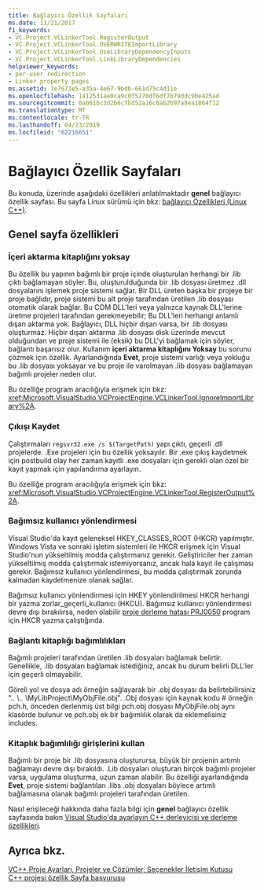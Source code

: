 ```yaml
---
title: Bağlayıcı Özellik Sayfaları
ms.date: 11/21/2017
f1_keywords:
- VC.Project.VCLinkerTool.RegisterOutput
- VC.Project.VCLinkerTool.OVERWRITEImportLibrary
- VC.Project.VCLinkerTool.UseLibraryDependencyInputs
- VC.Project.VCLinkerTool.LinkLibraryDependencies
helpviewer_keywords:
- per-user redirection
- Linker property pages
ms.assetid: 7e7671e5-a35a-4e67-9bdb-661d75c4d11e
ms.openlocfilehash: 1412531ae0ca9c0f5270df6df7b79ddc9be425ad
ms.sourcegitcommit: 0ab61bc3d2b6cfbd52a16c6ab2b97a8ea1864f12
ms.translationtype: MT
ms.contentlocale: tr-TR
ms.lasthandoff: 04/23/2019
ms.locfileid: "62216651"
---
```

# <a name="linker-property-pages"></a>Bağlayıcı Özellik Sayfaları

Bu konuda, üzerinde aşağıdaki özellikleri anlatılmaktadır **genel** bağlayıcı özellik sayfası. Bu sayfa Linux sürümü için bkz: [bağlayıcı Özellikleri (Linux C++)](../../linux/prop-pages/linker-linux.md).

## <a name="general-page-properties"></a>Genel sayfa özellikleri

### <a name="ignore-import-library"></a>İçeri aktarma kitaplığını yoksay

Bu özellik bu yapının bağımlı bir proje içinde oluşturulan herhangi bir .lib çıktı bağlamayan söyler. Bu, oluşturulduğunda bir .lib dosyası üretmez .dll dosyalarını işlemek proje sistemi sağlar. Bir DLL üreten başka bir projeye bir proje bağlıdır, proje sistemi bu alt proje tarafından üretilen .lib dosyası otomatik olarak bağlar. Bu COM DLL'leri veya yalnızca kaynak DLL'lerine üretme projeleri tarafından gerekmeyebilir; Bu DLL'leri herhangi anlamlı dışarı aktarma yok. Bağlayıcı, DLL hiçbir dışarı varsa, bir .lib dosyası oluşturmaz. Hiçbir dışarı aktarma .lib dosyası disk üzerinde mevcut olduğundan ve proje sistemi ile (eksik) bu DLL'yi bağlamak için söyler, bağlantı başarısız olur. Kullanım **içeri aktarma kitaplığını Yoksay** bu sorunu çözmek için özellik. Ayarlandığında **Evet**, proje sistemi varlığı veya yokluğu bu .lib dosyası yoksayar ve bu proje ile varolmayan .lib dosyası bağlamayan bağımlı projeler neden olur.

Bu özelliğe program aracılığıyla erişmek için bkz: <xref:Microsoft.VisualStudio.VCProjectEngine.VCLinkerTool.IgnoreImportLibrary%2A>.

### <a name="register-output"></a>Çıkışı Kaydet

Çalıştırmaları `regsvr32.exe /s $(TargetPath)` yapı çıktı, geçerli .dll projelerde. .Exe projeleri için bu özellik yoksayılır. Bir .exe çıkış kaydetmek için postbuild olay her zaman kayıtlı .exe dosyaları için gerekli olan özel bir kayıt yapmak için yapılandırma ayarlayın.

Bu özelliğe program aracılığıyla erişmek için bkz: <xref:Microsoft.VisualStudio.VCProjectEngine.VCLinkerTool.RegisterOutput%2A>.

### <a name="per-user-redirection"></a>Bağımsız kullanıcı yönlendirmesi

Visual Studio'da kayıt geleneksel HKEY_CLASSES_ROOT (HKCR) yapılmıştır. Windows Vista ve sonraki işletim sistemleri ile HKCR erişmek için Visual Studio'nun yükseltilmiş modda çalıştırmanız gerekir. Geliştiriciler her zaman yükseltilmiş modda çalıştırmak istemiyorsanız, ancak hala kayıt ile çalışması gerekir. Bağımsız kullanıcı yönlendirmesi, bu modda çalıştırmak zorunda kalmadan kaydetmenize olanak sağlar.

Bağımsız kullanıcı yönlendirmesi için HKEY yönlendirilmesi HKCR herhangi bir yazma zorlar\_geçerli\_kullanıcı (HKCU). Bağımsız kullanıcı yönlendirmesi devre dışı bırakılırsa, neden olabilir [proje derleme hatası PRJ0050](../../error-messages/tool-errors/project-build-error-prj0050.md) program için HKCR yazma çalıştığında.

### <a name="link-library-dependencies"></a>Bağlantı kitaplığı bağımlılıkları

Bağımlı projeleri tarafından üretilen .lib dosyaları bağlamak belirtir. Genellikle, .lib dosyaları bağlamak istediğiniz, ancak bu durum belirli DLL'ler için geçerli olmayabilir.

Göreli yol ve dosya adı örneğin sağlayarak bir .obj dosyası da belirtebilirsiniz ".. \\.. \MyLibProject\MyObjFile.obj". .Obj dosyası için kaynak kodu # örneğin pch.h, önceden derlenmiş üst bilgi pch.obj dosyası MyObjFile.obj aynı klasörde bulunur ve pch.obj ek bir bağımlılık olarak da eklemelisiniz includes.

### <a name="use-library-dependency-inputs"></a>Kitaplık bağımlılığı girişlerini kullan

Bağımlı bir proje bir .lib dosyasına oluşturursa, büyük bir projenin artımlı bağlamayı devre dışı bırakıldı. .Lib dosyaları oluşturan birçok bağımlı projeler varsa, uygulama oluşturma, uzun zaman alabilir. Bu özelliği ayarlandığında **Evet**, proje sistemi bağlantıları .libs .obj dosyaları böylece artımlı bağlamasına olanak bağımlı projeleri tarafından üretilen.

Nasıl erişileceği hakkında daha fazla bilgi için **genel** bağlayıcı özellik sayfasında bakın [Visual Studio'da ayarlayın C++ derleyicisi ve derleme özellikleri](../working-with-project-properties.md).

## <a name="see-also"></a>Ayrıca bkz.

[VC++ Proje Ayarları, Projeler ve Çözümler, Seçenekler İletişim Kutusu](/visualstudio/ide/reference/vcpp-project-settings-projects-and-solutions-options-dialog-box)<br>
[C++ projesi özellik Sayfa başvurusu](property-pages-visual-cpp.md)